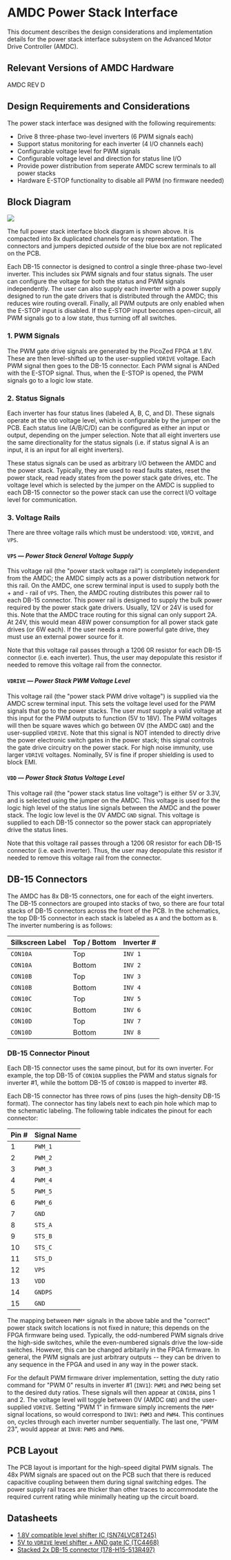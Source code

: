 # AMDC Power Stack Interface

This document describes the design considerations and implementation details for the power stack interface subsystem on the Advanced Motor Drive Controller (AMDC).

## Relevant Versions of AMDC Hardware

AMDC REV D

## Design Requirements and Considerations

The power stack interface was designed with the following requirements:

- Drive 8 three-phase two-level inverters (6 PWM signals each)
- Support status monitoring for each inverter (4 I/O channels each)
- Configurable voltage level for PWM signals
- Configurable voltage level and direction for status line I/O
- Provide power distribution from seperate AMDC screw terminals to all power stacks
- Hardware E-STOP functionality to disable all PWM (no firmware needed)

## Block Diagram

<img src="images/amdc-power-stack.svg" />

The full power stack interface block diagram is shown above. It is compacted into 8x duplicated channels for easy representation. The connectors and jumpers depicted *outside* of the blue box are not replicated on the PCB.

Each DB-15 connector is designed to control a single three-phase two-level inverter. This includes six PWM signals and four status signals. The user can configure the voltage for both the status and PWM signals independently. The user can also supply each inverter with a power supply designed to run the gate drivers that is distributed through the AMDC; this reduces wire routing overall. Finally, all PWM outputs are only enabled when the E-STOP input is disabled. If the E-STOP input becomes open-circuit, all PWM signals go to a low state, thus turning off all switches.

### 1. PWM Signals

The PWM gate drive signals are generated by the PicoZed FPGA at 1.8V. These are then level-shifted up to the user-supplied `VDRIVE` voltage. Each PWM signal then goes to the DB-15 connector. Each PWM signal is ANDed with the E-STOP signal. Thus, when the E-STOP is opened, the PWM signals go to a logic low state.

### 2. Status Signals

Each inverter has four status lines (labeled A, B, C, and D). These signals operate at the `VDD` voltage level, which is configurable by the jumper on the PCB. Each status line (A/B/C/D) can be configured as either an input or output, depending on the jumper selection. Note that all eight inverters use the same directionality for the status signals (i.e. if status signal A is an input, it is an input for all eight inverters).

These status signals can be used as arbitrary I/O between the AMDC and the power stack. Typically, they are used to read faults states, reset the power stack, read ready states from the power stack gate drives, etc. The voltage level which is selected by the jumper on the AMDC is supplied to each DB-15 connector so the power stack can use the correct I/O voltage level for communication.

### 3. Voltage Rails

There are three voltage rails which must be understood: `VDD`, `VDRIVE`, and `VPS`.

#### `VPS` &mdash; *Power Stack General Voltage Supply*

This voltage rail (the "power stack voltage rail") is completely independent from the AMDC; the AMDC simply acts as a power distribution network for this rail. On the AMDC, one screw terminal input is used to supply both the + and - rail of `VPS`. Then, the AMDC routing distributes this power rail to each DB-15 connector. This power rail is designed to supply the bulk power required by the power stack gate drivers. Usually, 12V or 24V is used for this. Note that the AMDC trace routing for this signal can only support 2A. At 24V, this would mean 48W power consumption for all power stack gate drives (or 6W each). If the user needs a more powerful gate drive, they must use an external power source for it.

Note that this voltage rail passes through a 1206 0R resistor for each DB-15 connector (i.e. each inverter). Thus, the user may depopulate this resistor if needed to remove this voltage rail from the connector.

#### `VDRIVE` &mdash; *Power Stack PWM Voltage Level*

This voltage rail (the "power stack PWM drive voltage") is supplied via the AMDC screw terminal input. This sets the voltage level used for the PWM signals that go to the power stacks. The user *must* supply a valid voltage at this input for the PWM outputs to function (5V to 18V). The PWM voltages will then be square waves which go between 0V (the AMDC `GND`) and the user-supplied `VDRIVE`. Note that this signal is NOT intended to directly drive the power electronic switch gates in the power stack; this signal controls the gate drive circuitry on the power stack. For high noise immunity, use larger `VDRIVE` voltages. Nominally, 5V is fine if proper shielding is used to block EMI.

#### `VDD` &mdash; *Power Stack Status Voltage Level*

This voltage rail (the "power stack status line voltage") is either 5V or 3.3V, and is selected using the jumper on the AMDC. This voltage is used for the logic high level of the status line signals between the AMDC and the power stack. The logic low level is the 0V AMDC `GND` signal. This voltage is supplied to each DB-15 connector so the power stack can appropriately drive the status lines.

Note that this voltage rail passes through a 1206 0R resistor for each DB-15 connector (i.e. each inverter). Thus, the user may depopulate this resistor if needed to remove this voltage rail from the connector.

## DB-15 Connectors

The AMDC has 8x DB-15 connectors, one for each of the eight inverters. The DB-15 connectors are grouped into stacks of two, so there are four total stacks of DB-15 connectors across the front of the PCB. In the schematics, the top DB-15 connector in each stack is labeled as `A` and the bottom as `B`. The inverter numbering is as follows:

| Silkscreen Label | Top / Bottom | Inverter # |
|------------------|--------------|------------|
| `CON10A`         | Top          | `INV 1`    |
| `CON10A`         | Bottom       | `INV 2`    |
| `CON10B`         | Top          | `INV 3`    |
| `CON10B`         | Bottom       | `INV 4`    |
| `CON10C`         | Top          | `INV 5`    |
| `CON10C`         | Bottom       | `INV 6`    |
| `CON10D`         | Top          | `INV 7`    |
| `CON10D`         | Bottom       | `INV 8`    |


### DB-15 Connector Pinout

Each DB-15 connector uses the same pinout, but for its own inverter. For example, the top DB-15 of `CON10A` supplies the PWM and status signals for inverter #1, while the bottom DB-15 of `CON10D` is mapped to inverter #8.

Each DB-15 connector has three rows of pins (uses the high-density DB-15 format). The connector has tiny labels next to each pin hole which map to the schematic labeling. The following table indicates the pinout for each connector:

| Pin # | Signal Name |
|-------|-------------|
| 1     | `PWM_1`     |
| 2     | `PWM_2`     |
| 3     | `PWM_3`     |
| 4     | `PWM_4`     |
| 5     | `PWM_5`     |
| 6     | `PWM_6`     |
| 7     | `GND`       |
| 8     | `STS_A`     |
| 9     | `STS_B`     |
| 10    | `STS_C`     |
| 11    | `STS_D`     |
| 12    | `VPS`       |
| 13    | `VDD`       |
| 14    | `GNDPS`     |
| 15    | `GND`       |

The mapping between `PWM*` signals in the above table and the "correct" power stack switch locations is not fixed in nature; this depends on the FPGA firmware being used. Typically, the odd-numbered PWM signals drive the high-side switches, while the even-numbered signals drive the low-side switches. However, this can be changed arbitarily in the FPGA firmware. In general, the PWM signals are just arbitrary outputs -- they can be driven to any sequence in the FPGA and used in any way in the power stack.

For the default PWM firmware driver implementation, setting the duty ratio command for "PWM 0" results in inverter #1 (`INV1`): `PWM1` and `PWM2` being set to the desired duty ratios. These signals will then appear at `CON10A`, pins 1 and 2. The voltage level will toggle between 0V (AMDC `GND`) and the user-supplied `VDRIVE`. Setting "PWM 1" in firmware simply increments the `PWM*` signal locations, so would correspond to `INV1`: `PWM3` and `PWM4`. This continues on, cycles through each inverter number sequentially. The last one, "PWM 23", would appear at `INV8`: `PWM5` and `PWM6`.

## PCB Layout

The PCB layout is important for the high-speed digital PWM signals. The 48x PWM signals are spaced out on the PCB such that there is reduced capacitive coupling between them during signal switching edges. The power supply rail traces are thicker than other traces to accommodate the required current rating while minimally heating up the circuit board.

## Datasheets

- [1.8V compatible level shifter IC (SN74LVC8T245)](http://www.ti.com/lit/ds/symlink/sn74lvc8t245.pdf?&ts=1589402166354)
- [5V to `VDRIVE` level shifter + AND gate IC (TC4468)](http://ww1.microchip.com/downloads/en/DeviceDoc/21425C.pdf)
- [Stacked 2x DB-15 connector (178-H15-513R497)](https://content.norcomp.net/rohspdfs/Connectors/17Y/178/513/178-H15-513R497.pdf)
